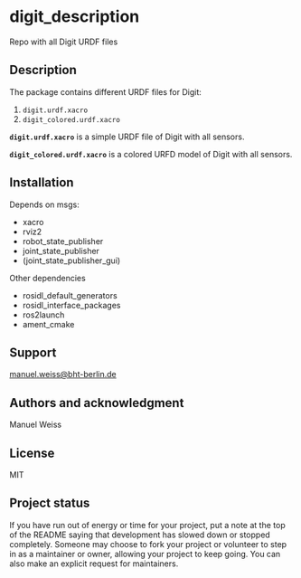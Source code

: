 # digit_description

Repo with all Digit URDF files


## Description

The package contains different URDF files for Digit:

1. `digit.urdf.xacro`
1. `digit_colored.urdf.xacro`


**`digit.urdf.xacro`** is a simple URDF file of Digit with all sensors.

**`digit_colored.urdf.xacro`** is a colored URFD model of Digit with all sensors. 


## Installation
Depends on msgs:
- xacro
- rviz2
- robot_state_publisher
- joint_state_publisher
- (joint_state_publisher_gui)


Other dependencies
- rosidl_default_generators
- rosidl_interface_packages
- ros2launch
- ament_cmake


## Support
manuel.weiss@bht-berlin.de



## Authors and acknowledgment
Manuel Weiss

## License
MIT


## Project status
If you have run out of energy or time for your project, put a note at the top of the README saying that development has slowed down or stopped completely. Someone may choose to fork your project or volunteer to step in as a maintainer or owner, allowing your project to keep going. You can also make an explicit request for maintainers.
